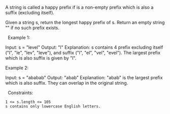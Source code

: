 A string is called a happy prefix if is a non-empty prefix which is also a suffix (excluding itself).

Given a string s, return the longest happy prefix of s. Return an empty string "" if no such prefix exists.

 
Example 1:

Input: s = "level"
Output: "l"
Explanation: s contains 4 prefix excluding itself ("l", "le", "lev", "leve"), and suffix ("l", "el", "vel", "evel"). The largest prefix which is also suffix is given by "l".


Example 2:

Input: s = "ababab"
Output: "abab"
Explanation: "abab" is the largest prefix which is also suffix. They can overlap in the original string.


 
Constraints:


	1 <= s.length <= 105
	s contains only lowercase English letters.

